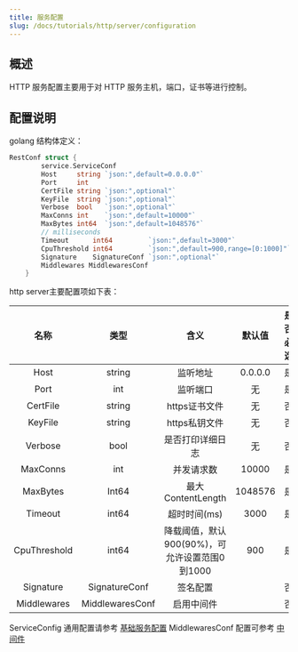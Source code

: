 ```yaml
---
title: 服务配置
slug: /docs/tutorials/http/server/configuration
---
```


## 概述

HTTP 服务配置主要用于对 HTTP 服务主机，端口，证书等进行控制。

## 配置说明

golang 结构体定义：

```go
RestConf struct {
		service.ServiceConf
		Host     string `json:",default=0.0.0.0"`
		Port     int
		CertFile string `json:",optional"`
		KeyFile  string `json:",optional"`
		Verbose  bool   `json:",optional"`
		MaxConns int    `json:",default=10000"`
		MaxBytes int64  `json:",default=1048576"`
		// milliseconds
		Timeout      int64         `json:",default=3000"`
		CpuThreshold int64         `json:",default=900,range=[0:1000]"`
		Signature    SignatureConf `json:",optional"`
		Middlewares MiddlewaresConf
	}
```

http server主要配置项如下表：

|     名称     |  类型  |                     含义                      | 默认值  | 是否必选 |
| :----------: | :----: | :-------------------------------------------: | :-----: | :------: |
|     Host     | string |                   监听地址                    | 0.0.0.0 |    是    |
|     Port     |  int   |                   监听端口                    |   无    |    是    |
|   CertFile   | string |                 https证书文件                 |   无    |    否    |
|   KeyFile    | string |                 https私钥文件                 |   无    |    否    |
|   Verbose    |  bool  |               是否打印详细日志                |   无    |    否    |
|   MaxConns   |  int   |                  并发请求数                   |  10000  |    是    |
|   MaxBytes   | Int64  |               最大ContentLength               | 1048576 |    是    |
|   Timeout    | int64  |                 超时时间(ms)                  |  3000   |    是    |
| CpuThreshold | int64  | 降载阈值，默认900(90%)，可允许设置范围0到1000 |   900   |    是    |
|  Signature   |  SignatureConf      |                   签名配置                    |         |    否    |
| Middlewares  |  MiddlewaresConf      |                  启用中间件                   |         |    否    |

ServiceConfig 通用配置请参考 <a href="/docs/tutorials/go-zero/configuration/service" target="_blank">基础服务配置</a>
MiddlewaresConf 配置可参考 <a href="/docs/tutorials/http/server/middleware" target="_blank">中间件</a>

